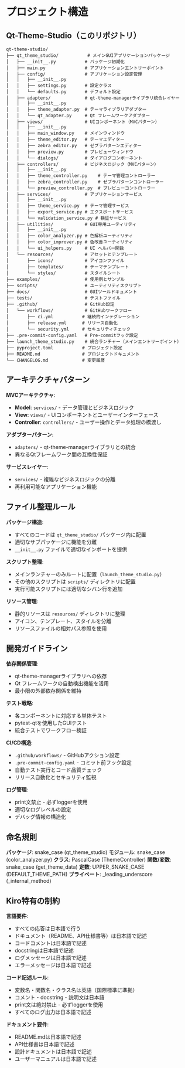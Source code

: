 # プロジェクト構造

## Qt-Theme-Studio（このリポジトリ）

```
qt-theme-studio/
├── qt_theme_studio/           # メインGUIアプリケーションパッケージ
│   ├── __init__.py           # パッケージ初期化
│   ├── main.py               # アプリケーションエントリーポイント
│   ├── config/               # アプリケーション設定管理
│   │   ├── __init__.py
│   │   ├── settings.py       # 設定クラス
│   │   └── defaults.py       # デフォルト設定
│   ├── adapters/             # qt-theme-managerライブラリ統合レイヤー
│   │   ├── __init__.py
│   │   ├── theme_adapter.py  # テーマライブラリアダプター
│   │   └── qt_adapter.py     # Qt フレームワークアダプター
│   ├── views/                # UIコンポーネント（MVCパターン）
│   │   ├── __init__.py
│   │   ├── main_window.py    # メインウィンドウ
│   │   ├── theme_editor.py   # テーマエディター
│   │   ├── zebra_editor.py   # ゼブラパターンエディター
│   │   ├── preview.py        # プレビューウィンドウ
│   │   └── dialogs/          # ダイアログコンポーネント
│   ├── controllers/          # ビジネスロジック（MVCパターン）
│   │   ├── __init__.py
│   │   ├── theme_controller.py    # テーマ管理コントローラー
│   │   ├── zebra_controller.py    # ゼブラパターンコントローラー
│   │   └── preview_controller.py  # プレビューコントローラー
│   ├── services/             # アプリケーションサービス
│   │   ├── __init__.py
│   │   ├── theme_service.py  # テーマ管理サービス
│   │   ├── export_service.py # エクスポートサービス
│   │   └── validation_service.py # 検証サービス
│   ├── utilities/            # GUI専用ユーティリティ
│   │   ├── __init__.py
│   │   ├── color_analyzer.py # 色解析ユーティリティ
│   │   ├── color_improver.py # 色改善ユーティリティ
│   │   └── ui_helpers.py     # UI ヘルパー関数
│   └── resources/            # アセットとテンプレート
│       ├── icons/            # アイコンファイル
│       ├── templates/        # テーマテンプレート
│       └── styles/           # スタイルシート
├── examples/                 # 使用例とサンプル
├── scripts/                  # ユーティリティスクリプト
├── docs/                     # GUIツールドキュメント
├── tests/                    # テストファイル
├── .github/                  # GitHub設定
│   └── workflows/            # GitHubワークフロー
│       ├── ci.yml           # 継続的インテグレーション
│       ├── release.yml      # リリース自動化
│       └── security.yml     # セキュリティチェック
├── .pre-commit-config.yaml   # Pre-commitフック設定
├── launch_theme_studio.py    # 統合ランチャー（メインエントリーポイント）
├── pyproject.toml           # プロジェクト設定
├── README.md                # プロジェクトドキュメント
└── CHANGELOG.md             # 変更履歴
```

## アーキテクチャパターン

**MVCアーキテクチャ**:
- **Model**: `services/` - データ管理とビジネスロジック
- **View**: `views/` - UIコンポーネントとユーザーインターフェース
- **Controller**: `controllers/` - ユーザー操作とデータ処理の橋渡し

**アダプターパターン**:
- `adapters/` - qt-theme-managerライブラリとの統合
- 異なるQtフレームワーク間の互換性保証

**サービスレイヤー**:
- `services/` - 複雑なビジネスロジックの分離
- 再利用可能なアプリケーション機能

## ファイル整理ルール

**パッケージ構造**:
- すべてのコードは `qt_theme_studio/` パッケージ内に配置
- 適切なサブパッケージに機能を分離
- `__init__.py` ファイルで適切なインポートを提供

**スクリプト整理**:
- メインランチャーのみルートに配置（`launch_theme_studio.py`）
- その他のスクリプトは `scripts/` ディレクトリに配置
- 実行可能スクリプトには適切なシバン行を追加

**リソース管理**:
- 静的リソースは `resources/` ディレクトリに整理
- アイコン、テンプレート、スタイルを分離
- リソースファイルの相対パス参照を使用

## 開発ガイドライン

**依存関係管理**:
- qt-theme-managerライブラリへの依存
- Qt フレームワークの自動検出機能を活用
- 最小限の外部依存関係を維持

**テスト戦略**:
- 各コンポーネントに対応する単体テスト
- pytest-qtを使用したGUIテスト
- 統合テストでワークフロー検証

**CI/CD構造**:
- `.github/workflows/` - GitHubアクション設定
- `.pre-commit-config.yaml` - コミット前フック設定
- 自動テスト実行とコード品質チェック
- リリース自動化とセキュリティ監視

**ログ管理**:
- print文禁止 - 必ずloggerを使用
- 適切なログレベルの設定
- デバッグ情報の構造化

## 命名規則

**パッケージ**: snake_case (qt_theme_studio)
**モジュール**: snake_case (color_analyzer.py)
**クラス**: PascalCase (ThemeController)
**関数/変数**: snake_case (get_theme_data)
**定数**: UPPER_SNAKE_CASE (DEFAULT_THEME_PATH)
**プライベート**: _leading_underscore (_internal_method)

## Kiro特有の制約

**言語要件**:
- すべての応答は日本語で行う
- ドキュメント（README、API仕様書等）は日本語で記述
- コードコメントは日本語で記述
- docstringは日本語で記述
- ログメッセージは日本語で記述
- エラーメッセージは日本語で記述

**コード記述ルール**:
- 変数名・関数名・クラス名は英語（国際標準に準拠）
- コメント・docstring・説明文は日本語
- print文は絶対禁止 - 必ずloggerを使用
- すべてのログ出力は日本語で記述

**ドキュメント要件**:
- README.mdは日本語で記述
- API仕様書は日本語で記述
- 設計ドキュメントは日本語で記述
- ユーザーマニュアルは日本語で記述
